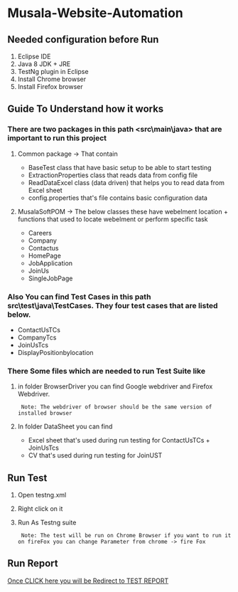 # Musala-Website-Automation

## Needed configuration before Run
1. Eclipse IDE
2. Java 8 JDK + JRE
3. TestNg plugin in Eclipse
4. Install Chrome browser
5. Install Firefox browser

## Guide To Understand how it works
### There are two packages in this path <src\main\java> that are important to run this project
1. Common package -> That contain

    * BaseTest class that have basic setup to be able to start testing
    * ExtractionProperties class that reads data from config file
    * ReadDataExcel class (data driven) that helps you to read data from Excel sheet
    * config.properties that's file contains basic configuration data

2. MusalaSoftPOM -> The below classes these have webelment location + functions that used to locate webelment or perform specific task
 
    * Careers
    * Company
    * Contactus
    * HomePage
    * JobApplication
    * JoinUs
    * SingleJobPage

### Also You can find Test Cases in this path src\test\java\TestCases. They four test cases that are listed below.
* ContactUsTCs
* CompanyTcs  
* JoinUsTcs
* DisplayPositionbylocation

### There Some files which are needed to run Test Suite like
1. in folder BrowserDriver you can find Google webdriver and Firefox Webdriver.

        Note: The webdriver of browser should be the same version of installed browser
2. In folder DataSheet you can find 

    * Excel sheet that's used during run testing for ContactUsTCs + JoinUsTcs
    * CV that's used during run testing for JoinUST


## Run Test
1. Open testng.xml
2. Right click on it
3. Run As Testng suite

        Note: The test will be run on Chrome Browser if you want to run it on fireFox you can change Parameter from chrome -> fire Fox

## Run Report
[Once CLICK here you will be Redirect to TEST REPORT](https://htmlpreview.github.io/?https://github.com/Mostafaelbehairy95/Musala-Website-Automation/blob/master/test-output/emailable-report.html)
